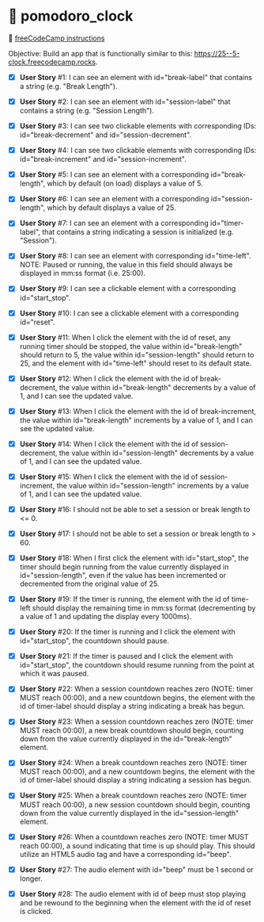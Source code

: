 # 🍅 pomodoro_clock


🔗 [freeCodeCamp instructions](https://www.freecodecamp.org/learn/front-end-development-libraries/front-end-development-libraries-projects/build-a-25--5-clock)

Objective: Build an app that is functionally similar to this: https://25--5-clock.freecodecamp.rocks.
<br/>

- [x] **User Story** #1: I can see an element with id="break-label" that contains a string (e.g. "Break Length").

- [x] **User Story** #2: I can see an element with id="session-label" that contains a string (e.g. "Session Length").

- [x] **User Story** #3: I can see two clickable elements with corresponding IDs: id="break-decrement" and id="session-decrement".

- [x] **User Story** #4: I can see two clickable elements with corresponding IDs: id="break-increment" and id="session-increment".

- [x] **User Story** #5: I can see an element with a corresponding id="break-length", which by default (on load) displays a value of 5.

- [x] **User Story** #6: I can see an element with a corresponding id="session-length", which by default displays a value of 25.

- [x] **User Story** #7: I can see an element with a corresponding id="timer-label", that contains a string indicating a session is initialized (e.g. "Session").

- [x] **User Story** #8: I can see an element with corresponding id="time-left". NOTE: Paused or running, the value in this field should always be displayed in mm:ss format (i.e. 25:00).

- [x] **User Story** #9: I can see a clickable element with a corresponding id="start_stop".

- [x] **User Story** #10: I can see a clickable element with a corresponding id="reset".

- [x] **User Story** #11: When I click the element with the id of reset, any running timer should be stopped, the value within id="break-length" should return to 5, the value within id="session-length" should return to 25, and the element with id="time-left" should reset to its default state.

- [x] **User Story** #12: When I click the element with the id of break-decrement, the value within id="break-length" decrements by a value of 1, and I can see the updated value.

- [x] **User Story** #13: When I click the element with the id of break-increment, the value within id="break-length" increments by a value of 1, and I can see the updated value.

- [x] **User Story** #14: When I click the element with the id of session-decrement, the value within id="session-length" decrements by a value of 1, and I can see the updated value.

- [x] **User Story** #15: When I click the element with the id of session-increment, the value within id="session-length" increments by a value of 1, and I can see the updated value.

- [x] **User Story** #16: I should not be able to set a session or break length to <= 0.

- [x] **User Story** #17: I should not be able to set a session or break length to > 60.

- [x] **User Story** #18: When I first click the element with id="start_stop", the timer should begin running from the value currently displayed in id="session-length", even if the value has been incremented or decremented from the original value of 25.

- [x] **User Story** #19: If the timer is running, the element with the id of time-left should display the remaining time in mm:ss format (decrementing by a value of 1 and updating the display every 1000ms).

- [x] **User Story** #20: If the timer is running and I click the element with id="start_stop", the countdown should pause.

- [x] **User Story** #21: If the timer is paused and I click the element with id="start_stop", the countdown should resume running from the point at which it was paused.

- [x] **User Story** #22: When a session countdown reaches zero (NOTE: timer MUST reach 00:00), and a new countdown begins, the element with the id of timer-label should display a string indicating a break has begun.

- [x] **User Story** #23: When a session countdown reaches zero (NOTE: timer MUST reach 00:00), a new break countdown should begin, counting down from the value currently displayed in the id="break-length" element.

- [x] **User Story** #24: When a break countdown reaches zero (NOTE: timer MUST reach 00:00), and a new countdown begins, the element with the id of timer-label should display a string indicating a session has begun.

- [x] **User Story** #25: When a break countdown reaches zero (NOTE: timer MUST reach 00:00), a new session countdown should begin, counting down from the value currently displayed in the id="session-length" element.

- [x] **User Story** #26: When a countdown reaches zero (NOTE: timer MUST reach 00:00), a sound indicating that time is up should play. This should utilize an HTML5 audio tag and have a corresponding id="beep".

- [x] **User Story** #27: The audio element with id="beep" must be 1 second or longer.

- [x] **User Story** #28: The audio element with id of beep must stop playing and be rewound to the beginning when the element with the id of reset is clicked.
